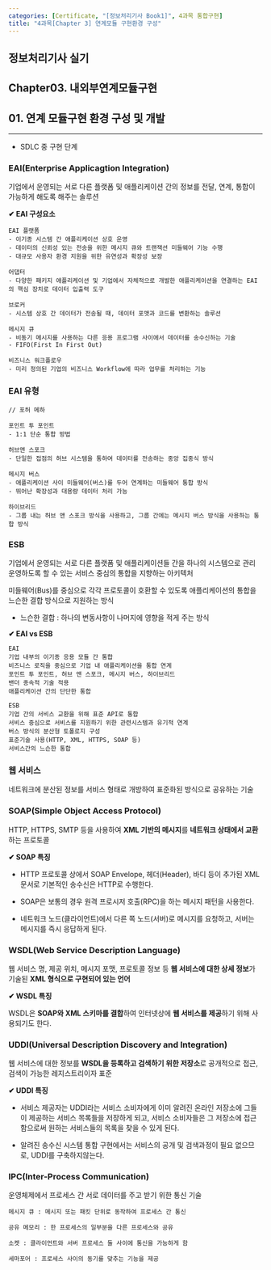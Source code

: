 ```yaml
---
categories: [Certificate, "[정보처리기사 Book1]", 4과목 통합구현]
title: "4과목[Chapter 3] 연계모듈 구현환경 구성"
---
```


## 정보처리기사 실기

## Chapter03. 내외부연계모듈구현

## 01. 연계 모듈구현 환경 구성 및 개발

<hr>

- SDLC 중 구현 단계

### EAI(Enterprise Applicagtion Integration)

기업에서 운영되는 서로 다른 플랫폼 및 애플리케이션 간의 정보를 전달, 연계, 통합이 가능하게 해도록 해주는 솔루션

**✔ EAI 구성요소**

```
EAI 플랫폼 
- 이기종 시스템 간 애플리케이션 상호 운영
- 데이터의 신뢰성 있는 전송을 위한 메시지 큐와 트랜잭션 미들웨어 기능 수행
- 대규모 사용자 환경 지원을 위한 유연성과 확장성 보장

어댑터
- 다양한 패키지 애플리케이션 및 기업에서 자체적으로 개발한 애플리케이션을 연결하는 EAI의 핵심 장치로 데이터 입출력 도구

브로커
- 시스템 상호 간 데이터가 전송될 때, 데이터 포맷과 코드를 변환하는 솔루션

메시지 큐
- 비동기 메시지를 사용하는 다른 응용 프로그램 사이에서 데이터를 송수신하는 기술
- FIFO(First In First Out)

비즈니스 워크플로우
- 미리 정의된 기업의 비즈니스 Workflow에 따라 업무를 처리하는 기능
```

### EAI 유형

```
// 포허 메하

포인트 투 포인트 
- 1:1 단순 통합 방법

허브앤 스포크
- 단일한 접점의 허브 시스템을 통하여 데이터를 전송하는 중앙 집중식 방식

메시지 버스
- 애플리케이션 사이 미들웨어(버스)를 두어 연계하는 미들웨어 통합 방식
- 뛰어난 확장성과 대용량 데이터 처리 가능

하이브리드
- 그룹 내는 허브 앤 스포크 방식을 사용하고, 그룹 간에는 메시지 버스 방식을 사용하는 통합 방식
```

### ESB

기업에서 운영되는 서로 다른 플랫폼 및 애플리케이션들 간을 하나의 시스템으로 관리 운영하도록 할 수 있는 서비스 중심의 통합을 지향하는 아키텍처

미들웨어(Bus)를 중심으로 각각 프로토콜이 호환할 수 있도록 애플리케이션의 통합을 느슨한 결합 방식으로 지원하는 방식

- 느슨한 결합 : 하나의 변동사항이 나머지에 영향을 적게 주는 방식

**✔ EAI vs ESB**

```
EAI
기업 내부의 이기종 응용 모듈 간 통합
비즈니스 로직을 중심으로 기업 내 애플리케이션을 통합 연계
포인트 투 포인트, 허브 앤 스포크, 메시지 버스, 하이브리드
밴더 종속적 기술 적용
애플리케이션 간의 단단한 통합

ESB
기업 간의 서비스 교환을 위해 표준 API로 통합
서비스 중심으로 서비스를 지원하기 위한 관련시스템과 유기적 연계
버스 방식의 분산형 토폴로지 구성
표준기술 사용(HTTP, XML, HTTPS, SOAP 등)
서비스간의 느슨한 통합
```

### 웹 서비스

네트워크에 분산된 정보를 서비스 형태로 개방하여 표준화된 방식으로 공유하는 기술

### SOAP(Simple Object Access Protocol)

HTTP, HTTPS, SMTP 등을 사용하여 **XML 기반의 메시지**를 **네트워크 상태에서 교환**하는 프로토콜

**✔ SOAP 특징**

- HTTP 프로토콜 상에서 SOAP Envelope, 헤더(Header), 바디 등이 추가된 XML 문서로 기본적인 송수신은 HTTP로 수행한다.

- SOAP은 보통의 경우 원격 프로시저 호출(RPC)을 하는 메시지 패턴을 사용한다.

- 네트워크 노드(클라이언트)에서 다른 쪽 노드(서버)로 메시지를 요청하고, 서버는 메시지를 즉시 응답하게 된다.

### WSDL(Web Service Description Language)

웹 서비스 명, 제공 위치, 메시지 포맷, 프로토콜 정보 등 **웹 서비스에 대한 상세 정보**가 기술된 **XML 형식으로 구현되어 있는 언어**

**✔ WSDL 특징**

WSDL은 **SOAP와 XML 스키마를 결합**하여 인터넷상에 **웹 서비스를 제공**하기 위해 사용되기도 한다.

### UDDI(Universal Description Discovery and Integration)

웹 서비스에 대한 정보를 **WSDL을 등록하고 검색하기 위한 저장소**로 공개적으로 접근, 검색이 가능한 레지스트리이자 표준

**✔ UDDI 특징**

- 서비스 제공자는 UDDI라는 서비스 소비자에게 이미 알려진 온라인 저장소에 그들이 제공하는 서비스 목록들을 저장하게 되고, 서비스 소비자들은 그 저장소에 접근함으로써 원하는 서비스들의 목록을 찾을 수 있게 된다.

- 알려진 송수신 시스템 통합 구현에서는 서비스의 공개 및 검색과정이 필요 없으므로, UDDI를 구축하지않는다.

### IPC(Inter-Process Communication)

운영체제에서 프로세스 간 서로 데이터를 주고 받기 위한 통신 기술

```
메시지 큐 : 메시지 또는 패킷 단위로 동작하여 프로세스 간 통신

공유 메모리 : 한 프로세스의 일부분을 다른 프로세스와 공유

소켓 : 클라이언트와 서버 프로세스 둘 사이에 통신을 가능하게 함

세마포어 : 프로세스 사이의 동기를 맞추는 기능을 제공
```

